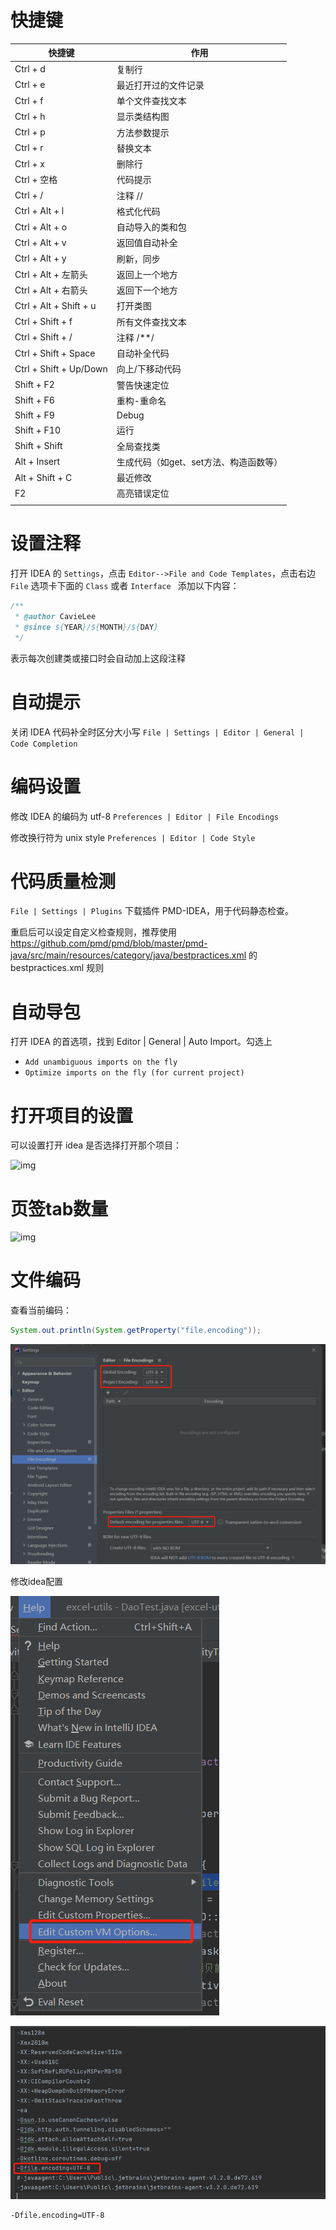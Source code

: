 # 快捷键

| 快捷键                 | 作用                                   |
| ---------------------- | -------------------------------------- |
| Ctrl + d               | 复制行                                 |
| Ctrl + e               | 最近打开过的文件记录                   |
| Ctrl + f               | 单个文件查找文本                       |
| Ctrl + h               | 显示类结构图                           |
| Ctrl + p               | 方法参数提示                           |
| Ctrl + r               | 替换文本                               |
| Ctrl + x               | 删除行                                 |
| Ctrl + 空格            | 代码提示                               |
| Ctrl + /               | 注释 //                                |
| Ctrl + Alt + l         | 格式化代码                             |
| Ctrl + Alt + o         | 自动导入的类和包                       |
| Ctrl + Alt + v         | 返回值自动补全                         |
| Ctrl + Alt + y         | 刷新，同步                             |
| Ctrl + Alt + 左箭头    | 返回上一个地方                         |
| Ctrl + Alt + 右箭头    | 返回下一个地方                         |
| Ctrl + Alt + Shift + u | 打开类图                               |
| Ctrl + Shift + f       | 所有文件查找文本                       |
| Ctrl + Shift + /       | 注释 /**/                              |
| Ctrl + Shift + Space   | 自动补全代码                           |
| Ctrl + Shift + Up/Down | 向上/下移动代码                        |
| Shift + F2             | 警告快速定位                           |
| Shift + F6             | 重构-重命名                            |
| Shift + F9             | Debug                                  |
| Shift + F10            | 运行                                   |
| Shift + Shift          | 全局查找类                             |
| Alt + Insert           | 生成代码（如get、set方法、构造函数等） |
| Alt + Shift + C        | 最近修改                               |
| F2                     | 高亮错误定位                           |
|                        |                                        |



# 设置注释

打开 IDEA 的 `Settings`，点击 `Editor-->File and Code Templates`，点击右边 `File` 选项卡下面的 `Class` 或者 `Interface ` 添加以下内容：

```java
/**
 * @author CavieLee
 * @since ${YEAR}/${MONTH}/${DAY}
 */
```

表示每次创建类或接口时会自动加上这段注释



# 自动提示

关闭 IDEA 代码补全时区分大小写 `File | Settings | Editor | General | Code Completion`



# 编码设置

修改 IDEA 的编码为 utf-8 `Preferences | Editor | File Encodings`

修改换行符为 unix style `Preferences | Editor | Code Style`



# 代码质量检测

`File | Settings | Plugins` 下载插件 PMD-IDEA，用于代码静态检查。

重启后可以设定自定义检查规则，推荐使用 https://github.com/pmd/pmd/blob/master/pmd-java/src/main/resources/category/java/bestpractices.xml 的 bestpractices.xml 规则



# 自动导包

打开 IDEA 的首选项，找到 Editor | General | Auto Import。勾选上

* `Add unambiguous imports on the fly` 
* `Optimize imports on the fly (for current project)`



# 打开项目的设置

可以设置打开 idea 是否选择打开那个项目：

![img](https://img-blog.csdn.net/20161025100828386)



# 页签tab数量

![img](https://img-blog.csdn.net/20161025100814827)



# 文件编码

查看当前编码：

```java
System.out.println(System.getProperty("file.encoding"));
```

![image-20220509095455527](https://raw.githubusercontent.com/Cavielee/notePics/main/idea文件编码.png)

修改idea配置

![image-20220509104700607](https://raw.githubusercontent.com/Cavielee/notePics/main/idea文件编码2.png)

![image-20220509104713790](https://raw.githubusercontent.com/Cavielee/notePics/main/idea文件编码3.png)

```
-Dfile.encoding=UTF-8
```
